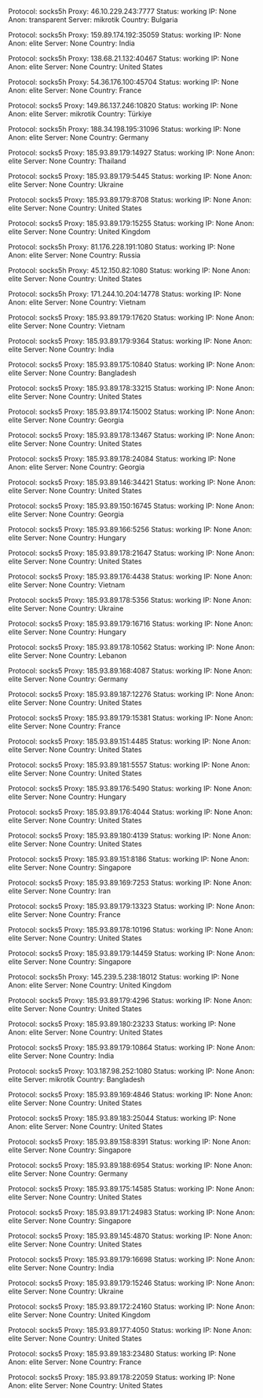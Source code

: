Protocol: socks5h
Proxy: 46.10.229.243:7777
Status: working
IP: None
Anon: transparent
Server: mikrotik
Country: Bulgaria

Protocol: socks5h
Proxy: 159.89.174.192:35059
Status: working
IP: None
Anon: elite
Server: None
Country: India

Protocol: socks5h
Proxy: 138.68.21.132:40467
Status: working
IP: None
Anon: elite
Server: None
Country: United States

Protocol: socks5h
Proxy: 54.36.176.100:45704
Status: working
IP: None
Anon: elite
Server: None
Country: France

Protocol: socks5
Proxy: 149.86.137.246:10820
Status: working
IP: None
Anon: elite
Server: mikrotik
Country: Türkiye

Protocol: socks5h
Proxy: 188.34.198.195:31096
Status: working
IP: None
Anon: elite
Server: None
Country: Germany

Protocol: socks5
Proxy: 185.93.89.179:14927
Status: working
IP: None
Anon: elite
Server: None
Country: Thailand

Protocol: socks5
Proxy: 185.93.89.179:5445
Status: working
IP: None
Anon: elite
Server: None
Country: Ukraine

Protocol: socks5
Proxy: 185.93.89.179:8708
Status: working
IP: None
Anon: elite
Server: None
Country: United States

Protocol: socks5
Proxy: 185.93.89.179:15255
Status: working
IP: None
Anon: elite
Server: None
Country: United Kingdom

Protocol: socks5h
Proxy: 81.176.228.191:1080
Status: working
IP: None
Anon: elite
Server: None
Country: Russia

Protocol: socks5h
Proxy: 45.12.150.82:1080
Status: working
IP: None
Anon: elite
Server: None
Country: United States

Protocol: socks5h
Proxy: 171.244.10.204:14778
Status: working
IP: None
Anon: elite
Server: None
Country: Vietnam

Protocol: socks5
Proxy: 185.93.89.179:17620
Status: working
IP: None
Anon: elite
Server: None
Country: Vietnam

Protocol: socks5
Proxy: 185.93.89.179:9364
Status: working
IP: None
Anon: elite
Server: None
Country: India

Protocol: socks5
Proxy: 185.93.89.175:10840
Status: working
IP: None
Anon: elite
Server: None
Country: Bangladesh

Protocol: socks5
Proxy: 185.93.89.178:33215
Status: working
IP: None
Anon: elite
Server: None
Country: United States

Protocol: socks5
Proxy: 185.93.89.174:15002
Status: working
IP: None
Anon: elite
Server: None
Country: Georgia

Protocol: socks5
Proxy: 185.93.89.178:13467
Status: working
IP: None
Anon: elite
Server: None
Country: United States

Protocol: socks5
Proxy: 185.93.89.178:24084
Status: working
IP: None
Anon: elite
Server: None
Country: Georgia

Protocol: socks5
Proxy: 185.93.89.146:34421
Status: working
IP: None
Anon: elite
Server: None
Country: United States

Protocol: socks5
Proxy: 185.93.89.150:16745
Status: working
IP: None
Anon: elite
Server: None
Country: Georgia

Protocol: socks5
Proxy: 185.93.89.166:5256
Status: working
IP: None
Anon: elite
Server: None
Country: Hungary

Protocol: socks5
Proxy: 185.93.89.178:21647
Status: working
IP: None
Anon: elite
Server: None
Country: United States

Protocol: socks5
Proxy: 185.93.89.176:4438
Status: working
IP: None
Anon: elite
Server: None
Country: Vietnam

Protocol: socks5
Proxy: 185.93.89.178:5356
Status: working
IP: None
Anon: elite
Server: None
Country: Ukraine

Protocol: socks5
Proxy: 185.93.89.179:16716
Status: working
IP: None
Anon: elite
Server: None
Country: Hungary

Protocol: socks5
Proxy: 185.93.89.178:10562
Status: working
IP: None
Anon: elite
Server: None
Country: Lebanon

Protocol: socks5
Proxy: 185.93.89.168:4087
Status: working
IP: None
Anon: elite
Server: None
Country: Germany

Protocol: socks5
Proxy: 185.93.89.187:12276
Status: working
IP: None
Anon: elite
Server: None
Country: United States

Protocol: socks5
Proxy: 185.93.89.179:15381
Status: working
IP: None
Anon: elite
Server: None
Country: France

Protocol: socks5
Proxy: 185.93.89.151:4485
Status: working
IP: None
Anon: elite
Server: None
Country: United States

Protocol: socks5
Proxy: 185.93.89.181:5557
Status: working
IP: None
Anon: elite
Server: None
Country: United States

Protocol: socks5
Proxy: 185.93.89.176:5490
Status: working
IP: None
Anon: elite
Server: None
Country: Hungary

Protocol: socks5
Proxy: 185.93.89.176:4044
Status: working
IP: None
Anon: elite
Server: None
Country: United States

Protocol: socks5
Proxy: 185.93.89.180:4139
Status: working
IP: None
Anon: elite
Server: None
Country: United States

Protocol: socks5
Proxy: 185.93.89.151:8186
Status: working
IP: None
Anon: elite
Server: None
Country: Singapore

Protocol: socks5
Proxy: 185.93.89.169:7253
Status: working
IP: None
Anon: elite
Server: None
Country: Iran

Protocol: socks5
Proxy: 185.93.89.179:13323
Status: working
IP: None
Anon: elite
Server: None
Country: France

Protocol: socks5
Proxy: 185.93.89.178:10196
Status: working
IP: None
Anon: elite
Server: None
Country: United States

Protocol: socks5
Proxy: 185.93.89.179:14459
Status: working
IP: None
Anon: elite
Server: None
Country: Singapore

Protocol: socks5h
Proxy: 145.239.5.238:18012
Status: working
IP: None
Anon: elite
Server: None
Country: United Kingdom

Protocol: socks5
Proxy: 185.93.89.179:4296
Status: working
IP: None
Anon: elite
Server: None
Country: United States

Protocol: socks5
Proxy: 185.93.89.180:23233
Status: working
IP: None
Anon: elite
Server: None
Country: United States

Protocol: socks5
Proxy: 185.93.89.179:10864
Status: working
IP: None
Anon: elite
Server: None
Country: India

Protocol: socks5
Proxy: 103.187.98.252:1080
Status: working
IP: None
Anon: elite
Server: mikrotik
Country: Bangladesh

Protocol: socks5
Proxy: 185.93.89.169:4846
Status: working
IP: None
Anon: elite
Server: None
Country: United States

Protocol: socks5
Proxy: 185.93.89.183:25044
Status: working
IP: None
Anon: elite
Server: None
Country: United States

Protocol: socks5
Proxy: 185.93.89.158:8391
Status: working
IP: None
Anon: elite
Server: None
Country: Singapore

Protocol: socks5
Proxy: 185.93.89.188:6954
Status: working
IP: None
Anon: elite
Server: None
Country: Germany

Protocol: socks5
Proxy: 185.93.89.175:14585
Status: working
IP: None
Anon: elite
Server: None
Country: United States

Protocol: socks5
Proxy: 185.93.89.171:24983
Status: working
IP: None
Anon: elite
Server: None
Country: Singapore

Protocol: socks5
Proxy: 185.93.89.145:4870
Status: working
IP: None
Anon: elite
Server: None
Country: United States

Protocol: socks5
Proxy: 185.93.89.179:16698
Status: working
IP: None
Anon: elite
Server: None
Country: India

Protocol: socks5
Proxy: 185.93.89.179:15246
Status: working
IP: None
Anon: elite
Server: None
Country: Ukraine

Protocol: socks5
Proxy: 185.93.89.172:24160
Status: working
IP: None
Anon: elite
Server: None
Country: United Kingdom

Protocol: socks5
Proxy: 185.93.89.177:4050
Status: working
IP: None
Anon: elite
Server: None
Country: United States

Protocol: socks5
Proxy: 185.93.89.183:23480
Status: working
IP: None
Anon: elite
Server: None
Country: France

Protocol: socks5
Proxy: 185.93.89.178:22059
Status: working
IP: None
Anon: elite
Server: None
Country: United States

